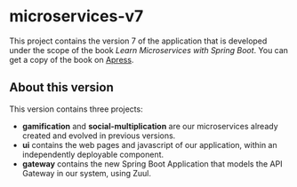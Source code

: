 # microservices-v7

This project contains the version 7 of the application that is developed under the scope of the book *Learn Microservices with Spring Boot*. You can get a copy of the book on [Apress](http://www.apress.com/gp/book/9781484231647).

## About this version

This version contains three projects: 
* **gamification** and **social-multiplication** are our microservices already created and evolved in previous versions. 
* **ui** contains the web pages and javascript of our application, within an independently deployable component.
* **gateway** contains the new Spring Boot Application that models the API Gateway in our system, using Zuul.

